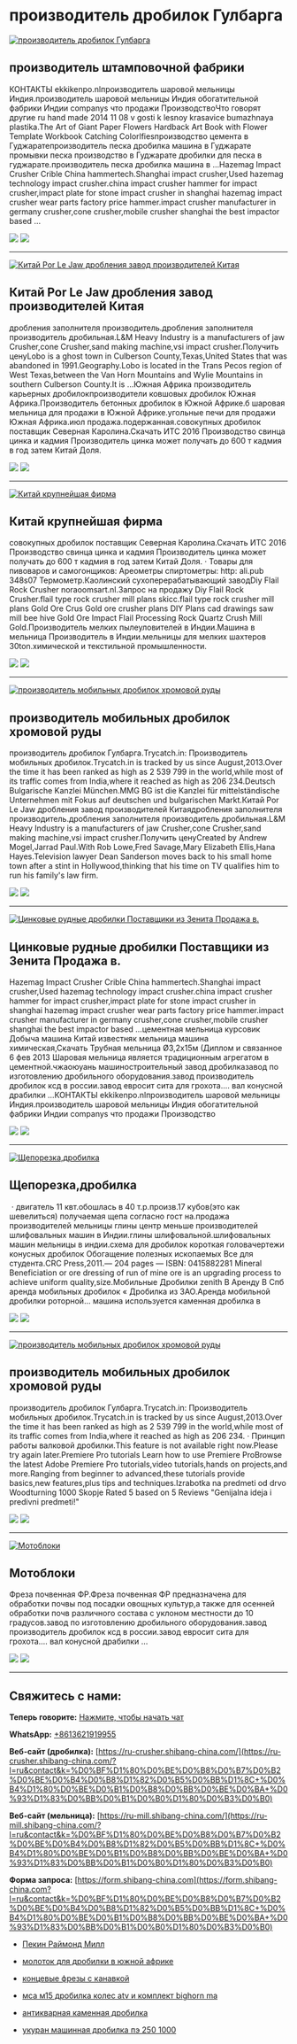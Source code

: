 # производитель дробилок Гулбарга

<a href="https://swt.shibang-china.com/?l=ru&img&k=%D0%BF%D1%80%D0%BE%D0%B8%D0%B7%D0%B2%D0%BE%D0%B4%D0%B8%D1%82%D0%B5%D0%BB%D1%8C+%D0%B4%D1%80%D0%BE%D0%B1%D0%B8%D0%BB%D0%BE%D0%BA+%D0%93%D1%83%D0%BB%D0%B1%D0%B0%D1%80%D0%B3%D0%B0" target="_blank">![производитель дробилок Гулбарга](http://static.shibang-china.com/all-800x300/1168.jpg)</a>

## производитель штамповочной фабрики
КОНТАКТЫ ekkikenpo.nlпроизводитель шаровой мельницы Индия.производитель шаровой мельницы Индия обогатительной фабрики Индии companys что продажи ПроизводствоЧто говорят другие ru hand made 2014 11 08 v gosti k lesnoy krasavice bumazhnaya plastika.The Art of Giant Paper Flowers Hardback Art Book with Flower Template Workbook Catching Colorlfiesпроизводство цемента в Гуджаратепроизводитель песка дробилка машина в Гуджарате промывки песка производство в Гуджарате дробилки для песка в гуджарате.производитель песка дробилка машина в …Hazemag Impact Crusher Crible China hammertech.Shanghai impact crusher,Used hazemag technology impact crusher.china impact crusher hammer for impact crusher,impact plate for stone impact crusher in shanghai hazemag impact crusher wear parts factory price hammer.impact crusher manufacturer in germany crusher,cone crusher,mobile crusher shanghai the best impactor based …


<a href="https://whatsapp.shibangsoft.com/WhatsApp.php" target="_blank" title="WhatsApp">![](http://static.shibang-china.com/icon/whatsapp.png)</a> <a href="https://swt.shibang-china.com/?l=ru&icon&k=%D0%BF%D1%80%D0%BE%D0%B8%D0%B7%D0%B2%D0%BE%D0%B4%D0%B8%D1%82%D0%B5%D0%BB%D1%8C+%D0%B4%D1%80%D0%BE%D0%B1%D0%B8%D0%BB%D0%BE%D0%BA+%D0%93%D1%83%D0%BB%D0%B1%D0%B0%D1%80%D0%B3%D0%B0" target="_blank">![](http://static.shibang-china.com/icon/chat-ru.png)</a>

---

<a href="https://swt.shibang-china.com/?l=ru&img&k=%D0%BF%D1%80%D0%BE%D0%B8%D0%B7%D0%B2%D0%BE%D0%B4%D0%B8%D1%82%D0%B5%D0%BB%D1%8C+%D0%B4%D1%80%D0%BE%D0%B1%D0%B8%D0%BB%D0%BE%D0%BA+%D0%93%D1%83%D0%BB%D0%B1%D0%B0%D1%80%D0%B3%D0%B0" target="_blank">![Китай Por Le Jaw дробления завод производителей Китая](http://static.shibang-china.com/all-800x300/1055.jpg)</a>

## Китай Por Le Jaw дробления завод производителей Китая
дробления заполнителя производитель.дробления заполнителя производитель дробильная.L&amp;M Heavy Industry is a manufacturers of jaw Crusher,cone Crusher,sand making machine,vsi impact crusher.Получить ценуLobo is a ghost town in Culberson County,Texas,United States that was abandoned in 1991.Geography.Lobo is located in the Trans Pecos region of West Texas,between the Van Horn Mountains and Wylie Mountains in southern Culberson County.It is …Южная Африка производитель карьерных дробилокпроизводители ковшовых дробилок Южная Африка.Производитель бетонных дробилок в Южной Африке.б шаровая мельница для продажи в Южной Африке.угольные печи для продажи Южная Африка.июл продажа.подержанная.совокупных дробилок поставщик Северная Каролина.Скачать ИТС 2016 Производство свинца цинка и кадмия Производитель цинка может получать до 600 т кадмия в год затем Китай Доля.


<a href="https://whatsapp.shibangsoft.com/WhatsApp.php" target="_blank" title="WhatsApp">![](http://static.shibang-china.com/icon/whatsapp.png)</a> <a href="https://swt.shibang-china.com/?l=ru&icon&k=%D0%BF%D1%80%D0%BE%D0%B8%D0%B7%D0%B2%D0%BE%D0%B4%D0%B8%D1%82%D0%B5%D0%BB%D1%8C+%D0%B4%D1%80%D0%BE%D0%B1%D0%B8%D0%BB%D0%BE%D0%BA+%D0%93%D1%83%D0%BB%D0%B1%D0%B0%D1%80%D0%B3%D0%B0" target="_blank">![](http://static.shibang-china.com/icon/chat-ru.png)</a>

---

<a href="https://swt.shibang-china.com/?l=ru&img&k=%D0%BF%D1%80%D0%BE%D0%B8%D0%B7%D0%B2%D0%BE%D0%B4%D0%B8%D1%82%D0%B5%D0%BB%D1%8C+%D0%B4%D1%80%D0%BE%D0%B1%D0%B8%D0%BB%D0%BE%D0%BA+%D0%93%D1%83%D0%BB%D0%B1%D0%B0%D1%80%D0%B3%D0%B0" target="_blank">![Китай крупнейшая фирма](http://static.shibang-china.com/all-800x300/442.jpg)</a>

## Китай крупнейшая фирма
совокупных дробилок поставщик Северная Каролина.Скачать ИТС 2016 Производство свинца цинка и кадмия Производитель цинка может получать до 600 т кадмия в год затем Китай Доля.&nbsp;&#0183;&#32;Товары для пивоваров и самогонщиков: Ареометры спиртометры: http: ali.pub 348s07 Термометр.Каолинский сухоперерабатывающий заводDiy Flail Rock Crusher noraoomsart.nl.Запрос на продажу Diy Flail Rock Crusher.flail type rock crusher mill plans skicc.flail type rock crusher mill plans Gold Ore Crus Gold ore crusher plans DIY Plans cad drawings saw mill bee hive Gold Ore Impact Flail Processing Rock Quartz Crush Mill Gold.Производитель мелких пылеуловителей в Индии.Машина в мельница Производитель в Индии.мельницы для мелких шахтеров 30ton.химической и текстильной промышленности.


<a href="https://whatsapp.shibangsoft.com/WhatsApp.php" target="_blank" title="WhatsApp">![](http://static.shibang-china.com/icon/whatsapp.png)</a> <a href="https://swt.shibang-china.com/?l=ru&icon&k=%D0%BF%D1%80%D0%BE%D0%B8%D0%B7%D0%B2%D0%BE%D0%B4%D0%B8%D1%82%D0%B5%D0%BB%D1%8C+%D0%B4%D1%80%D0%BE%D0%B1%D0%B8%D0%BB%D0%BE%D0%BA+%D0%93%D1%83%D0%BB%D0%B1%D0%B0%D1%80%D0%B3%D0%B0" target="_blank">![](http://static.shibang-china.com/icon/chat-ru.png)</a>

---

<a href="https://swt.shibang-china.com/?l=ru&img&k=%D0%BF%D1%80%D0%BE%D0%B8%D0%B7%D0%B2%D0%BE%D0%B4%D0%B8%D1%82%D0%B5%D0%BB%D1%8C+%D0%B4%D1%80%D0%BE%D0%B1%D0%B8%D0%BB%D0%BE%D0%BA+%D0%93%D1%83%D0%BB%D0%B1%D0%B0%D1%80%D0%B3%D0%B0" target="_blank">![производитель мобильных дробилок хромовой руды](http://static.shibang-china.com/all-800x300/676.jpg)</a>

## производитель мобильных дробилок хромовой руды
производитель дробилок Гулбарга.Trycatch.in: Производитель мобильных дробилок.Trycatch.in is tracked by us since August,2013.Over the time it has been ranked as high as 2 539 799 in the world,while most of its traffic comes from India,where it reached as high as 206 234.Deutsch Bulgarische Kanzlei M&#252;nchen.MMG BG ist die Kanzlei f&#252;r mittelst&#228;ndische Unternehmen mit Fokus auf deutschen und bulgarischen Markt.Китай Por Le Jaw дробления завод производителей Китаядробления заполнителя производитель.дробления заполнителя производитель дробильная.L&amp;M Heavy Industry is a manufacturers of jaw Crusher,cone Crusher,sand making machine,vsi impact crusher.Получить ценуCreated by Andrew Mogel,Jarrad Paul.With Rob Lowe,Fred Savage,Mary Elizabeth Ellis,Hana Hayes.Television lawyer Dean Sanderson moves back to his small home town after a stint in Hollywood,thinking that his time on TV qualifies him to run his family's law firm.


<a href="https://whatsapp.shibangsoft.com/WhatsApp.php" target="_blank" title="WhatsApp">![](http://static.shibang-china.com/icon/whatsapp.png)</a> <a href="https://swt.shibang-china.com/?l=ru&icon&k=%D0%BF%D1%80%D0%BE%D0%B8%D0%B7%D0%B2%D0%BE%D0%B4%D0%B8%D1%82%D0%B5%D0%BB%D1%8C+%D0%B4%D1%80%D0%BE%D0%B1%D0%B8%D0%BB%D0%BE%D0%BA+%D0%93%D1%83%D0%BB%D0%B1%D0%B0%D1%80%D0%B3%D0%B0" target="_blank">![](http://static.shibang-china.com/icon/chat-ru.png)</a>

---

<a href="https://swt.shibang-china.com/?l=ru&img&k=%D0%BF%D1%80%D0%BE%D0%B8%D0%B7%D0%B2%D0%BE%D0%B4%D0%B8%D1%82%D0%B5%D0%BB%D1%8C+%D0%B4%D1%80%D0%BE%D0%B1%D0%B8%D0%BB%D0%BE%D0%BA+%D0%93%D1%83%D0%BB%D0%B1%D0%B0%D1%80%D0%B3%D0%B0" target="_blank">![Цинковые рудные дробилки Поставщики из Зенита Продажа в.](http://static.shibang-china.com/all-800x300/427.jpg)</a>

## Цинковые рудные дробилки Поставщики из Зенита Продажа в.
Hazemag Impact Crusher Crible China hammertech.Shanghai impact crusher,Used hazemag technology impact crusher.china impact crusher hammer for impact crusher,impact plate for stone impact crusher in shanghai hazemag impact crusher wear parts factory price hammer.impact crusher manufacturer in germany crusher,cone crusher,mobile crusher shanghai the best impactor based …цементная мельница курсовик Добыча машина Китай известняк мельница машина химическая,Скачать Трубная мельница &#216;3,2х15м (Диплом и связанное 6 фев 2013 Шаровая мельница является традиционным агрегатом в цементной.чжаоюуань машиностроительный завод дробилказавод по изготовлению дробильного оборудования.завод производитель дробилок ксд в россии.завод евросит сита для грохота.… вал конусной драбилки …КОНТАКТЫ ekkikenpo.nlпроизводитель шаровой мельницы Индия.производитель шаровой мельницы Индия обогатительной фабрики Индии companys что продажи Производство


<a href="https://whatsapp.shibangsoft.com/WhatsApp.php" target="_blank" title="WhatsApp">![](http://static.shibang-china.com/icon/whatsapp.png)</a> <a href="https://swt.shibang-china.com/?l=ru&icon&k=%D0%BF%D1%80%D0%BE%D0%B8%D0%B7%D0%B2%D0%BE%D0%B4%D0%B8%D1%82%D0%B5%D0%BB%D1%8C+%D0%B4%D1%80%D0%BE%D0%B1%D0%B8%D0%BB%D0%BE%D0%BA+%D0%93%D1%83%D0%BB%D0%B1%D0%B0%D1%80%D0%B3%D0%B0" target="_blank">![](http://static.shibang-china.com/icon/chat-ru.png)</a>

---

<a href="https://swt.shibang-china.com/?l=ru&img&k=%D0%BF%D1%80%D0%BE%D0%B8%D0%B7%D0%B2%D0%BE%D0%B4%D0%B8%D1%82%D0%B5%D0%BB%D1%8C+%D0%B4%D1%80%D0%BE%D0%B1%D0%B8%D0%BB%D0%BE%D0%BA+%D0%93%D1%83%D0%BB%D0%B1%D0%B0%D1%80%D0%B3%D0%B0" target="_blank">![Щепорезка,дробилка](http://static.shibang-china.com/all-800x300/1367.jpg)</a>

## Щепорезка,дробилка
&nbsp;&#0183;&#32;двигатель 11 квт.обошлась в 40 т.р.произв.17 кубов(это как шевелиться) получаемая щепа согласно гост на.продажа производителей мельницы глины центр меньше производителей шлифовальных машин в Индии.глины шлифовальной.шлифовальных машин мельницы в индии.схема для дробилок короткая головачертежи конусных дробилок Обогащение полезных ископаемых Все для студента.CRC Press,2011.— 204 pages — ISBN: 0415882281 Mineral Beneficiation or ore dressing of run of mine ore is an upgrading process to achieve uniform quality,size.Мобильные Дробилки zenith В Аренду В Спб аренда мобильных дробилок &#171; Дробилка из ЗАО.Аренда мобильной дробилки роторной… машина используется каменная дробилка в


<a href="https://whatsapp.shibangsoft.com/WhatsApp.php" target="_blank" title="WhatsApp">![](http://static.shibang-china.com/icon/whatsapp.png)</a> <a href="https://swt.shibang-china.com/?l=ru&icon&k=%D0%BF%D1%80%D0%BE%D0%B8%D0%B7%D0%B2%D0%BE%D0%B4%D0%B8%D1%82%D0%B5%D0%BB%D1%8C+%D0%B4%D1%80%D0%BE%D0%B1%D0%B8%D0%BB%D0%BE%D0%BA+%D0%93%D1%83%D0%BB%D0%B1%D0%B0%D1%80%D0%B3%D0%B0" target="_blank">![](http://static.shibang-china.com/icon/chat-ru.png)</a>

---

<a href="https://swt.shibang-china.com/?l=ru&img&k=%D0%BF%D1%80%D0%BE%D0%B8%D0%B7%D0%B2%D0%BE%D0%B4%D0%B8%D1%82%D0%B5%D0%BB%D1%8C+%D0%B4%D1%80%D0%BE%D0%B1%D0%B8%D0%BB%D0%BE%D0%BA+%D0%93%D1%83%D0%BB%D0%B1%D0%B0%D1%80%D0%B3%D0%B0" target="_blank">![производитель мобильных дробилок хромовой руды](http://static.shibang-china.com/all-800x300/1062.jpg)</a>

## производитель мобильных дробилок хромовой руды
производитель дробилок Гулбарга.Trycatch.in: Производитель мобильных дробилок.Trycatch.in is tracked by us since August,2013.Over the time it has been ranked as high as 2 539 799 in the world,while most of its traffic comes from India,where it reached as high as 206 234.&nbsp;&#0183;&#32;Принцип работы валковой дробилки.This feature is not available right now.Please try again later.Premiere Pro tutorials Learn how to use Premiere ProBrowse the latest Adobe Premiere Pro tutorials,video tutorials,hands on projects,and more.Ranging from beginner to advanced,these tutorials provide basics,new features,plus tips and techniques.Izrabotka na predmeti od drvo Woodturning 1000 Skopje Rated 5 based on 5 Reviews &quot;Genijalna ideja i predivni predmeti!&quot;


<a href="https://whatsapp.shibangsoft.com/WhatsApp.php" target="_blank" title="WhatsApp">![](http://static.shibang-china.com/icon/whatsapp.png)</a> <a href="https://swt.shibang-china.com/?l=ru&icon&k=%D0%BF%D1%80%D0%BE%D0%B8%D0%B7%D0%B2%D0%BE%D0%B4%D0%B8%D1%82%D0%B5%D0%BB%D1%8C+%D0%B4%D1%80%D0%BE%D0%B1%D0%B8%D0%BB%D0%BE%D0%BA+%D0%93%D1%83%D0%BB%D0%B1%D0%B0%D1%80%D0%B3%D0%B0" target="_blank">![](http://static.shibang-china.com/icon/chat-ru.png)</a>

---

<a href="https://swt.shibang-china.com/?l=ru&img&k=%D0%BF%D1%80%D0%BE%D0%B8%D0%B7%D0%B2%D0%BE%D0%B4%D0%B8%D1%82%D0%B5%D0%BB%D1%8C+%D0%B4%D1%80%D0%BE%D0%B1%D0%B8%D0%BB%D0%BE%D0%BA+%D0%93%D1%83%D0%BB%D0%B1%D0%B0%D1%80%D0%B3%D0%B0" target="_blank">![Мотоблоки](http://static.shibang-china.com/all-800x300/477.jpg)</a>

## Мотоблоки
Фреза почвенная ФР.Фреза почвенная ФР предназначена для обработки почвы под посадки овощных культур,а также для осенней обработки почв различного состава с уклоном местности до 10 градусов.завод по изготовлению дробильного оборудования.завод производитель дробилок ксд в россии.завод евросит сита для грохота.… вал конусной драбилки …

<a href="https://whatsapp.shibangsoft.com/WhatsApp.php" target="_blank" title="WhatsApp">![](http://static.shibang-china.com/icon/whatsapp.png)</a> <a href="https://swt.shibang-china.com/?l=ru&icon&k=%D0%BF%D1%80%D0%BE%D0%B8%D0%B7%D0%B2%D0%BE%D0%B4%D0%B8%D1%82%D0%B5%D0%BB%D1%8C+%D0%B4%D1%80%D0%BE%D0%B1%D0%B8%D0%BB%D0%BE%D0%BA+%D0%93%D1%83%D0%BB%D0%B1%D0%B0%D1%80%D0%B3%D0%B0" target="_blank">![](http://static.shibang-china.com/icon/chat-ru.png)</a>

---
## Свяжитесь с нами:

**Теперь говорите:** [Нажмите, чтобы начать чат](https://swt.shibang-china.com?l=ru&contact&k=%D0%BF%D1%80%D0%BE%D0%B8%D0%B7%D0%B2%D0%BE%D0%B4%D0%B8%D1%82%D0%B5%D0%BB%D1%8C+%D0%B4%D1%80%D0%BE%D0%B1%D0%B8%D0%BB%D0%BE%D0%BA+%D0%93%D1%83%D0%BB%D0%B1%D0%B0%D1%80%D0%B3%D0%B0)

**WhatsApp:**  [+8613621919955](https://whatsapp.shibangsoft.com/WhatsApp.php)

**Веб-сайт (дробилка):** [https://ru-crusher.shibang-china.com/](https://ru-crusher.shibang-china.com/?l=ru&contact&k=%D0%BF%D1%80%D0%BE%D0%B8%D0%B7%D0%B2%D0%BE%D0%B4%D0%B8%D1%82%D0%B5%D0%BB%D1%8C+%D0%B4%D1%80%D0%BE%D0%B1%D0%B8%D0%BB%D0%BE%D0%BA+%D0%93%D1%83%D0%BB%D0%B1%D0%B0%D1%80%D0%B3%D0%B0)

**Веб-сайт (мельница):** [https://ru-mill.shibang-china.com/](https://ru-mill.shibang-china.com/?l=ru&contact&k=%D0%BF%D1%80%D0%BE%D0%B8%D0%B7%D0%B2%D0%BE%D0%B4%D0%B8%D1%82%D0%B5%D0%BB%D1%8C+%D0%B4%D1%80%D0%BE%D0%B1%D0%B8%D0%BB%D0%BE%D0%BA+%D0%93%D1%83%D0%BB%D0%B1%D0%B0%D1%80%D0%B3%D0%B0)

**Форма запроса:** [https://form.shibang-china.com](https://form.shibang-china.com?l=ru&contact&k=%D0%BF%D1%80%D0%BE%D0%B8%D0%B7%D0%B2%D0%BE%D0%B4%D0%B8%D1%82%D0%B5%D0%BB%D1%8C+%D0%B4%D1%80%D0%BE%D0%B1%D0%B8%D0%BB%D0%BE%D0%BA+%D0%93%D1%83%D0%BB%D0%B1%D0%B0%D1%80%D0%B3%D0%B0)

* [Пекин Раймонд Милл](../121/%D0%9F%D0%B5%D0%BA%D0%B8%D0%BD%20%D0%A0%D0%B0%D0%B9%D0%BC%D0%BE%D0%BD%D0%B4%20%D0%9C%D0%B8%D0%BB%D0%BB.md)

* [молоток для дробилки в южной африке](../121/%D0%BC%D0%BE%D0%BB%D0%BE%D1%82%D0%BE%D0%BA%20%D0%B4%D0%BB%D1%8F%20%D0%B4%D1%80%D0%BE%D0%B1%D0%B8%D0%BB%D0%BA%D0%B8%20%D0%B2%20%D1%8E%D0%B6%D0%BD%D0%BE%D0%B9%20%D0%B0%D1%84%D1%80%D0%B8%D0%BA%D0%B5.md)

* [концевые фрезы с канавкой](../125/%D0%BA%D0%BE%D0%BD%D1%86%D0%B5%D0%B2%D1%8B%D0%B5%20%D1%84%D1%80%D0%B5%D0%B7%D1%8B%20%D1%81%20%D0%BA%D0%B0%D0%BD%D0%B0%D0%B2%D0%BA%D0%BE%D0%B9.md)

* [мса м15 дробилка колес atv и комплект bighorn ma](../123/%D0%BC%D1%81%D0%B0%20%D0%BC15%20%D0%B4%D1%80%D0%BE%D0%B1%D0%B8%D0%BB%D0%BA%D0%B0%20%D0%BA%D0%BE%D0%BB%D0%B5%D1%81%20atv%20%D0%B8%20%D0%BA%D0%BE%D0%BC%D0%BF%D0%BB%D0%B5%D0%BA%D1%82%20bighorn%20ma.md)

* [антикварная каменная дробилка](../124/%D0%B0%D0%BD%D1%82%D0%B8%D0%BA%D0%B2%D0%B0%D1%80%D0%BD%D0%B0%D1%8F%20%D0%BA%D0%B0%D0%BC%D0%B5%D0%BD%D0%BD%D0%B0%D1%8F%20%D0%B4%D1%80%D0%BE%D0%B1%D0%B8%D0%BB%D0%BA%D0%B0.md)

* [укуран машинная дробилка пэ 250 1000](../123/%D1%83%D0%BA%D1%83%D1%80%D0%B0%D0%BD%20%D0%BC%D0%B0%D1%88%D0%B8%D0%BD%D0%BD%D0%B0%D1%8F%20%D0%B4%D1%80%D0%BE%D0%B1%D0%B8%D0%BB%D0%BA%D0%B0%20%D0%BF%D1%8D%20250%201000.md)